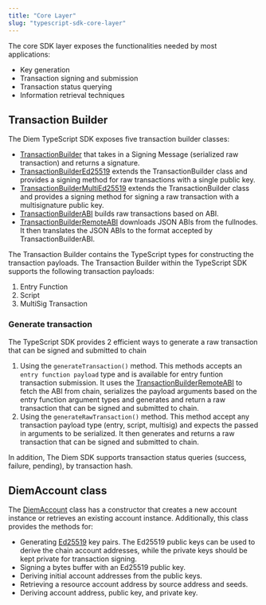 ```yaml
---
title: "Core Layer"
slug: "typescript-sdk-core-layer"
---
```


The core SDK layer exposes the functionalities needed by most applications:

- Key generation
- Transaction signing and submission
- Transaction status querying
- Information retrieval techniques

## Transaction Builder

The Diem TypeScript SDK exposes five transaction builder classes:

- [TransactionBuilder](https://aptos-labs.github.io/ts-sdk-doc/classes/TransactionBuilder.html) that takes in a Signing Message (serialized raw transaction) and returns a signature.
- [TransactionBuilderEd25519](https://aptos-labs.github.io/ts-sdk-doc/classes/TransactionBuilderEd25519.html) extends the TransactionBuilder class and provides a signing method for raw transactions with a single public key.
- [TransactionBuilderMultiEd25519](https://aptos-labs.github.io/ts-sdk-doc/classes/TransactionBuilderMultiEd25519.html) extends the TransactionBuilder class and provides a signing method for signing a raw transaction with a multisignature public key.
- [TransactionBuilderABI](https://aptos-labs.github.io/ts-sdk-doc/classes/TransactionBuilderABI.html) builds raw transactions based on ABI.
- [TransactionBuilderRemoteABI](https://aptos-labs.github.io/ts-sdk-doc/classes/TransactionBuilderRemoteABI.html) downloads JSON ABIs from the fullnodes. It then translates the JSON ABIs to the format accepted by TransactionBuilderABI.

The Transaction Builder contains the TypeScript types for constructing the transaction payloads. The Transaction Builder within the TypeScript SDK supports the following transaction payloads:

1. Entry Function
2. Script
3. MultiSig Transaction

### Generate transaction

The TypeScript SDK provides 2 efficient ways to generate a raw transaction that can be signed and submitted to chain

1. Using the `generateTransaction()` method. This methods accepts an `entry function payload` type and is available for entry funtion transaction submission. It uses the [TransactionBuilderRemoteABI](https://aptos-labs.github.io/ts-sdk-doc/classes/TransactionBuilderRemoteABI.html) to fetch the ABI from chain, serializes the payload arguments based on the entry function argument types and generates and return a raw transaction that can be signed and submitted to chain.
2. Using the `generateRawTransaction()` method. This method accept any transaction payload type (entry, script, multisig) and expects the passed in arguments to be serialized. It then generates and returns a raw transaction that can be signed and submitted to chain.

In addition, The Diem SDK supports transaction status queries (success, failure, pending), by transaction hash.

## DiemAccount class

The [DiemAccount](https://aptos-labs.github.io/ts-sdk-doc/classes/DiemAccount.html) class has a constructor that creates a new account instance or retrieves an existing account instance. Additionally, this class provides the methods for:

- Generating [Ed25519](https://ed25519.cr.yp.to/) key pairs. The Ed25519 public keys can be used to derive the chain account addresses, while the private keys should be kept private for transaction signing.
- Signing a bytes buffer with an Ed25519 public key.
- Deriving initial account addresses from the public keys.
- Retrieving a resource account address by source address and seeds.
- Deriving account address, public key, and private key.
